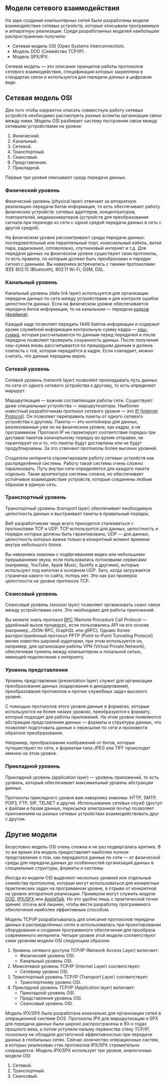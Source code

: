 ## Модели сетевого взаимодействия

На заре создания компьютерных сетей были разработаны модели взаимодействия сетевых устройств, которые описывали программную и аппаратную реализации. Среди разработанных моделей наибольшее распространение получили:

- Сетевая модель OSI (Open Systems Interconnection).
- Модель DOD (Семейство TCP/IP).
- Модель SPX/IPX.

Сетевая модель — это описание принципов работы протоколов сетевого взаимодействия, спецификация которых закреплена в стандартах связи и используется для передачи _данных в цифровом виде_.

## Сетевая модель OSI

Для того чтобы корректно описать совместную работу сетевых устройств необходимо рассмотреть разные аспекты организации связи между ними. Модель OSI разбивает систему построения связи между сетевыми устройствами на уровни:

1. Физический.
2. Канальный.
3. Сетевой.
4. Транспортный.
5. Сеансовый.
6. Представления.
7. Прикладной.

Первые три уровня описывают среду передачи данных.

### Физический уровень

Физический уровень (physical layer) отвечает за аппаратную реализацию передачи битов информации, то есть обеспечивает работу физических устройств: сетевых адаптеров, концентраторов, повторителей, медиаконвертеров (устройств для преобразования сигнала при переходе из сети с одной средой передачи данных в сеть с другой средой).

На физическом уровне рассматривают среды передачи данных: последовательный или параллельный порт, коаксиальный кабель, витая пара, радиоканал, оптоволокно, спутниковый интернет и т.д. Для передачи данных на физическом уровне существуют свои протоколы, то есть правила, по которым должен быть преобразован и передан сигнал с данными. Вы наверняка встречались с такими протоколами: IEEE 802.15 (Bluetooth), 802.11 Wi-Fi, GSM, DSL.

### Канальный уровень

Канальный уровень (data link layer) используется для организации передачи данных по сети между устройствами и для контроля ошибок целостности данных. Если на физическом уровне обеспечивается передача битов информации, то на канальном — передача [кадров (фреймов)](https://ru.wikipedia.org/wiki/Кадр_(телекоммуникации)).

Каждый кадр позволяет передать 1446 байтов информации и содержит кроме служебной информации контрольную сумму кадра — [хэш-сумма](https://ru.wikipedia.org/wiki/Контрольная_сумма), которая рассчитывается по данным перед передачей и после передачи позволяет проверить сохранность данных. После получения хэш-сумма вновь рассчитывается по пришедшим данным и должна совпасть с той, которая передаётся в кадре. Если совпадает, можно считать, что данные переданы верно.

### Сетевой уровень

Сетевой уровень (network layer) позволяет прокладывать путь данных по сети от одного сетевого устройства к другому, то есть определяет маршрут.

Маршрутизация — важная составляющая работы сети. Существуют даже специальные устройства — маршрутизаторы. Наиболее известный разработчикам протокол сетевого уровня — это [IP (Internet Protocol)](https://ru.wikipedia.org/wiki/Internet_Protocol). Он позволяет переправить пакеты от одного сетевого устройства к другому. Пакеты — это контейнеры для данных, реализованные уже не на физическом уровне, как кадры, а на программном. Протокол IP не гарантирует соответствия порядка при доставке пакетов изначальному порядку во время отправки, не гарантирует он и то, что пакеты будут доставлены или не будут продублированы. За это отвечают протоколы более высоких уровней.

Создатели интернета спроектировали работу сетевых устройств как распределённой системы. Работу такой системы очень сложно парализовать. Путь внутри сети определяется для каждого пакета отдельно. Такая архитектура системы сложна, но обеспечивает устойчивое взаимодействие устройств, которые соединены любым образом в единую сеть.

### Транспортный уровень

Транспортный уровень (transport layer) обеспечивает необходимую целостность данных и выстраивает пакеты в правильный порядок.

Веб-разработчикам чаще всего приходится сталкиваться с протоколами TCP и UDP. TCP используется для данных, целостность и порядок которых должны быть гарантирована, UDP — для данных, целостность которых важна только в конкретный момент времени внутри небольшого блока.

Вы наверняка знакомы с подёргиванием видео или небольшими прерываниями звука, если пользовались потоковыми сервисами (например, YouTube, Apple Music, Spotify и другими), которые используют под капотом в основном UDP. Зато, когда загружается страничка какого-то сайта, потерь нет. Это как раз проверка целостности на уровне протокола TCP.

### Сеансовый уровень

Сеансовый уровень (session layer) позволяет организовать сеанс связи между устройствами сети. Это необходимо для работы приложений.

Вы можете знать протокол [RPC](/js/api/#rpc) (Remote Procedure Call Protocol — удалённый вызов процедур), если пользовались API на его основе (например, JSON-RPC, GraphQL или gRPC). Однако более распространённый протокол PPTP (Point-to-Point Tunneling Protocol) менее известен широкой аудитории, при этом используется он, например, для организации работы VPN (Virtual Private Network), обеспечивая туннель между компьютером и локальной сетью, имеющей подключение к интернету.

### Уровень представления

Уровень представления (presentation layer) служит для организации преобразования данных (кодирования и декодирования), преобразования протоколов и прочих служебных задач высокого уровня.

С помощью протоколов этого уровня данные в форматах, которые используются на более низких уровнях, преобразуются к формату, который подходит для работы приложений. На этом уровне появляются абстракции представления данных — форматы и структуры данных, что позволяет подготовить данные к пересылке по сети и произвести обратное преобразование.

Например, преобразование изображений от битов, которые путешествуют по сети, к форматам типа JPEG или TIFF происходит именно на этом уровне.

### Прикладной уровень

Прикладной уровень (application layer) — уровень приложений, то есть уровень, который обеспечивает максимальный уровень абстракции данных.

Протоколы прикладного уровня вам наверняка знакомы: HTTP, SMTP, POP3, FTP, SIP, TELNET и другие. Использование сетевых служб (доступ к файлам и базам данных, пересылка электронной почты) позволяет приложениям на разных сетевых устройствах взаимодействовать друг с другом.

## Другие модели

Безусловно модель OSI очень сложна и не раз подвергалась критике. В то же время эта модель предоставляет наиболее полное представление о том, как передаются данные по сети — от физической среды для передачи данных до особенностей организаций данных в специальные структуры, форматы и системы.

Иногда из модели OSI выделяют несколько уровней или отдельные семейства протоколов, которые могут использоваться для конкретных практических задач на программном уровне, в отрыве от конкретной на уровне аппаратной реализации. Примером могут служить модели [DOD](https://ru.wikipedia.org/wiki/TCP/IP), [IPX/SPX](https://ru.wikipedia.org/wiki/IPX/SPX) или [AppleTalk](https://ru.wikipedia.org/wiki/AppleTalk). Но это удобно лишь с практической точки зрения: отсечь всё лишнее, чтобы вести разработку программного обеспечения наиболее эффективным способом.

Модель TCP/IP разрабатывалась для описания протоколов передачи данных в распределённых сетях и использовалась при проектировании оборудования и создания программного обеспечения для прообраза современного интернета. Четыре уровня этой модели соответствуют семи уровням модели OSI следующим образом:

1. Уровень сетевого доступа TCP/IP (Network Access Layer) включает:
    - Физический уровень OSI.
    - Канальный уровень OSI.
2. Межсетевой уровень TCP/IP (Internet Layer) соответствует:
    - Сетевому уровню OSI.
3. Транспортный уровень TCP/IP (Transport Layer) соответствует:
    - Транспортному уровню OSI.
4. Прикладной уровень TCP/IP (Application layer) включает:
    - Прикладной уровень OSI.
    - Представления уровень OSI.
    - Сеансовый уровень OSI.

Модель IPX/SPX была разработана изначально для организации сетей в операционной системе DOS. Протоколы IPX для маршрутизации и SPX для передачи данных были широко распространены в 90-х годах прошлого века, а потом уступили пальму первенства стеку TCP/IP, поскольку не обладали достаточной эффективностью при передаче данных в глобальных сетях. Сейчас количество операционных систем, в которых реализован стек протоколов IPX/SPX стремительно сокращается. Модель IPX/SPX использует три уровня, аналогичных модели OSI:

1. Сетевой.
2. Транспортный.
3. Сеансовый.
